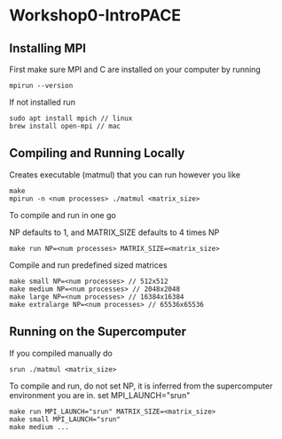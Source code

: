 # Workshop0-IntroPACE

## Installing MPI

First make sure MPI and C are installed on your computer by running
```
mpirun --version
```
If not installed run
```
sudo apt install mpich // linux
brew install open-mpi // mac
```

## Compiling and Running Locally

Creates executable (matmul) that you can run however you like
```
make 
mpirun -n <num processes> ./matmul <matrix_size>
```
To compile and run in one go

NP defaults to 1, and MATRIX_SIZE defaults to 4 times NP
```
make run NP=<num processes> MATRIX_SIZE=<matrix_size> 
```
Compile and run predefined sized matrices
```
make small NP=<num processes> // 512x512
make medium NP=<num processes> // 2048x2048
make large NP=<num processes> // 16384x16384
make extralarge NP=<num processes> // 65536x65536
```

## Running on the Supercomputer

If you compiled manually do
```
srun ./matmul <matrix_size>
```
To compile and run, do not set NP, it is inferred from the supercomputer environment you are in.
set MPI_LAUNCH="srun"
```
make run MPI_LAUNCH="srun" MATRIX_SIZE=<matrix_size>
make small MPI_LAUNCH="srun"
make medium ...
```